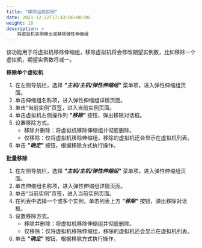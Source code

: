 ```yaml
---
title: "移除当前实例"
date: 2021-12-22T17:43:06+08:00
weight: 10
description: >
    将虚拟机实例移出或移除弹性伸缩组
---
```


该功能用于将虚拟机移除伸缩组，移除虚拟机将会修改期望实例数，比如移除一个虚拟机，期望实例数将减一。

**移除单个虚拟机**

1. 在左侧导航栏，选择 **_"主机/主机/弹性伸缩组"_** 菜单项，进入弹性伸缩组页面。
2. 单击伸缩组名称项，进入弹性伸缩组详情页面。
2. 单击“当前实例”页签，进入当前实例页面。
3. 单击虚拟机右侧操作列 **_"移除"_** 按钮，弹出移除对话框。
4. 设置移除方式。
   - 移除并删除：将虚拟机移除伸缩组并彻底删除。
   - 仅移除：仅将虚拟机移除伸缩组，移除的虚拟机还会显示在虚拟机列表。
5. 单击 **_"确定"_** 按钮，根据移除方式执行操作。

**批量移除**

1. 在左侧导航栏，选择 **_"主机/主机/弹性伸缩组"_** 菜单项，进入弹性伸缩组页面。
2. 单击伸缩组名称项，进入弹性伸缩组详情页面。
2. 单击“当前实例”页签，进入当前实例页面。
3. 在列表中选择一个或多个实例，单击列表上方 **_"移除"_** 按钮，弹出移除对话框。
4. 设置移除方式。
   - 移除并删除：将虚拟机移除伸缩组并彻底删除。
   - 仅移除：仅将虚拟机移除伸缩组，移除的虚拟机还会显示在虚拟机列表。
5. 单击 **_"确定"_** 按钮，根据移除方式执行操作。